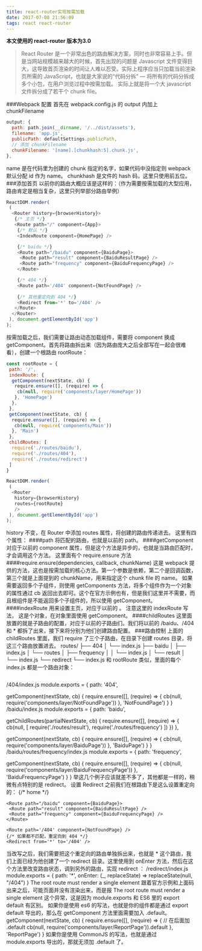 ```yaml
---
title: react-router实现按需加载
date: 2017-07-08 21:56:09
tags: react react-router
---
```

**本文使用的 react-router 版本为3.0**
> React Router 是一个非常出色的路由解决方案，同时也非常容易上手。但是当网站规模越来越大的时候，首先出现的问题是 Javascript 文件变得巨大，这导致首页渲染的时间让人难以忍受。实际上程序应当只加载当前渲染页所需的 JavaScript，也就是大家说的“代码分拆" — 将所有的代码分拆成多个小包，在用户浏览过程中按需加载。
> 实际上就是将一个大 javascript 文件拆分成了若干个 chunk file。

###Webpack 配置
首先在 webpack.config.js 的 output 内加上 chunkFilename
```js
output: {
  path: path.join(__dirname, '/../dist/assets'),
  filename: 'app.js',
  publicPath: defaultSettings.publicPath,
  // 添加 chunkFilename
  chunkFilename: '[name].[chunkhash:5].chunk.js',
},
```
name 是在代码里为创建的 chunk 指定的名字，如果代码中没指定则 webpack 默认分配 id 作为 name。
chunkhash 是文件的 hash 码，这里只使用前五位。
###添加首页
以前你的路由大概应该是这样的：（作为需要按需加载的大型应用，路由肯定是相当复杂，这里只列举部分路由举例）
```js
ReactDOM.render(
 (
  <Router history={browserHistory}>
   {/* 主页 */}
   <Route path="/" component={App}>
    {/* 默认 */}
    <IndexRoute component={HomePage} />

    {/* baidu */}
    <Route path="/baidu" component={BaiduPage}>
     <Route path="result" component={BaiduResultPage} />
     <Route path="frequency" component={BaiduFrequencyPage} />
    </Route>

    {/* 404 */}
    <Route path='/404' component={NotFoundPage} />
    
    {/* 其他重定向到 404 */}
    <Redirect from='*' to='/404' />
   </Route>
  </Router>
 ), document.getElementById('app')
);
```
按需加载之后，我们需要让路由动态加载组件，需要将 component 换成 getComponent。首先将路由拆出来（因为路由庞大之后全部写在一起会很难看），创建一个根路由 rootRoute：
```js
const rootRoute = {
 path: '/',
 indexRoute: {
  getComponent(nextState, cb) {
   require.ensure([], (require) => {
    cb(null, require('components/layer/HomePage'))
   }, 'HomePage')
  },
 },
 getComponent(nextState, cb) {
  require.ensure([], (require) => {
   cb(null, require('components/Main'))
  }, 'Main')
 },
 childRoutes: [
  require('./routes/baidu'),
  require('./routes/404'),
  require('./routes/redirect')
 ]
}

ReactDOM.render(
 (
  <Router
   history={browserHistory}
   routes={rootRoute}
   />
 ), document.getElementById('app')
);
```

history 不变，在 Router 中添加 routes 属性，将创建的路由传递进去。
这里有四个属性：
####path
将匹配的路由，也就是以前的 path。
####getComponent
对应于以前的 component 属性，但是这个方法是异步的，也就是当路由匹配时，才会调用这个方法。
这里面有个 require.ensure 方法
####require.ensure(dependencies, callback, chunkName)
这是 webpack 提供的方法，这也是按需加载的核心方法。第一个参数是依赖，第二个是回调函数，第三个就是上面提到的 chunkName，用来指定这个 chunk file 的 name。
如果需要返回多个子组件，则使用 getComponents 方法，将多个组件作为一个对象的属性通过 cb 返回出去即可。这个在官方示例也有，但是我们这里并不需要，而且根组件是不能返回多个子组件的，所以使用 getComponent。
####indexRoute
用来设置主页，对应于以前的 <IndexRoute>。
注意这里的 indexRoute 写法， 这是个对象，在对象里面使用 getComponent。
####childRoutes
这里面放置的就是子路由的配置，对应于以前的子路由们。我们将以前的 /baidu、/404 和 * 都拆了出来，接下来将分别为他们创建路由配置。
###路由控制
上面的childRoutes 里面，我们 require 了三个子路由，在目录下创建 routes 目录，将这三个路由放置进去。
routes/
├── 404
│  └── index.js
├── baidu
│  ├── index.js
│  └── routes
│    ├── frequency
│    │  └── index.js
│    └── result
│      └── index.js
└── redirect
  └── index.js
和 rootRoute 类似，里面的每个 index.js 都是一个路由对象：
```

```
/404/index.js
module.exports = {
 path: '404',

 getComponent(nextState, cb) {
  require.ensure([], (require) => {
   cb(null, require('components/layer/NotFoundPage'))
  }, 'NotFoundPage')
 }
}
/baidu/index.js
module.exports = {
 path: 'baidu',

 getChildRoutes(partialNextState, cb) {
  require.ensure([], (require) => {
   cb(null, [
    require('./routes/result'),
    require('./routes/frequency')
   ])
  })
 },

 getComponent(nextState, cb) {
  require.ensure([], (require) => {
   cb(null, require('components/layer/BaiduPage'))
  }, 'BaiduPage')
 }
}
/baidu/routes/frequency/index.js
module.exports = {
 path: 'frequency',

 getComponent(nextState, cb) {
  require.ensure([], (require) => {
   cb(null, require('components/layer/BaiduFrequencyPage'))
  }, 'BaiduFrequencyPage')
 }
}
举这几个例子应该就差不多了，其他都是一样的，稍微有点特别的是 redirect。
设置 Redirect
之前我们在根路由下是这么设置重定向的：
<Router history={browserHistory}>
   <Route path="/" component={App}>
    {/* home */}
    <IndexRoute component={HomePage} />

    <Route path="/baidu" component={BaiduPage}>
     <Route path="result" component={BaiduResultPage} />
     <Route path="frequency" component={BaiduFrequencyPage} />
    </Route>

    <Route path='/404' component={NotFoundPage} />
    {/* 如果都不匹配，重定向到 404 */}
    <Redirect from='*' to='/404' />
   </Route>
  </Router>

当改写之后，我们需要把这个重定向的路由单独拆出来，也就是 * 这个路由，我们上面已经为他创建了一个 redirect 目录。这里使用到 onEnter 方法，然后在这个方法里改变路由状态，调到另外的路由，实现 redirect ：
/redirect/index.js
module.exports = {
 path: '*',
 onEnter: (_, replaceState) => replaceState(null, "/404")
}
The root route must render a single element
跟着官方示例和上面码出来之后，可能页面并没有渲染出来，而是报 The root route must render a single element 这个异常，这是因为 module.exports 和 ES6 里的 export default 有区别。
如果你是使用 es6 的写法，也就是你的组件都是通过 export default 导出的，那么在 getComponent 方法里面需要加入 .default。
getComponent(nextState, cb) {
  require.ensure([], (require) => {
   // 在后面加 .default
   cb(null, require('components/layer/ReportPage')).default
  }, 'ReportPage')
}
如果你是使用 CommonJS 的写法，也就是通过 module.exports 导出的，那就无须加 .default 了。